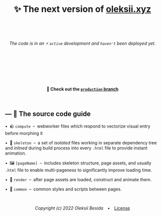 <h1 align="center">&nbsp;<br>✨ The next version of <a href="https://oleksii.xyz">oleksii.xyz</a><br>&nbsp;</h1>

<br>
<p style="padding-bottom: 8em !important" align="center"><i>The code is in an ⚡ <code>active</code> development and <code>haven't</code> been deployed yet.</i></p>
<p align="center"><b>🌿 Check out the <a href="https://github.com/oleksiibesida/oleksii.xyz/tree/production"><code>production</code> branch</a></b></p>
<br>

## — 🧭 The source code guide

• 🪨 `compute` – webworker files which respond to vectorize visual entry before morphing it

• 🩻 `skeleton` – a set of *isolated* files working in separate dependency tree and *inlined* during build process into every `.html` file to provide instant animation.

• 🖼️ `[pageName]` – includes skeleton structure, page assets, and usually `.html` file to enable multi-pageness to significantly improve loading time. 

• 🧱 `render` – after page assets are loaded, construct and animate them.

• 🔁 `common` – common styles and scripts between pages.

<br>

<p align="center"><i>Copyright (c) 2022 Oleksii Besida</i> • <a href="./LICENSE.md">License</a></p>
